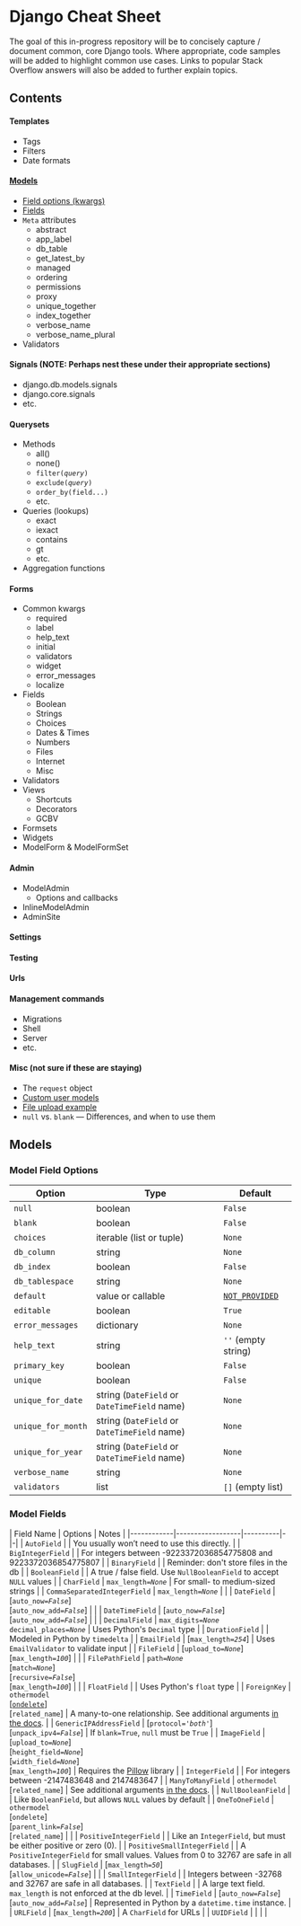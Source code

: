 # Django Cheat Sheet

The goal of this in-progress repository will be to concisely capture / document common, core Django tools. Where appropriate, code samples will be added to highlight common use cases. Links to popular Stack Overflow answers will also be added to further explain topics.

## Contents

#### Templates
- Tags
- Filters
- Date formats

#### [Models](#models)

- [Field options (kwargs)](#model-field-options)
- [Fields](#model-fields)
- `Meta` attributes
  - abstract
  - app_label
  - db_table
  - get_latest_by
  - managed
  - ordering
  - permissions
  - proxy
  - unique_together
  - index_together
  - verbose_name
  - verbose_name_plural
- Validators

#### Signals (NOTE: Perhaps nest these under their appropriate sections)

- django.db.models.signals
- django.core.signals
- etc.

#### Querysets

- Methods
  - all()
  - none()
  - <code>filter(*query*)</code>
  - <code>exclude(*query*)</code>
  - `order_by(field...)`
  - etc.
- Queries (lookups)
  - exact
  - iexact
  - contains
  - gt
  - etc.
- Aggregation functions

#### Forms

- Common kwargs
  - required
  - label
  - help_text
  - initial
  - validators
  - widget
  - error_messages
  - localize
- Fields
  - Boolean
  - Strings
  - Choices
  - Dates & Times
  - Numbers
  - Files
  - Internet
  - Misc
- Validators
- Views
  - Shortcuts
  - Decorators
  - GCBV
- Formsets
- Widgets
- ModelForm & ModelFormSet

#### Admin

- ModelAdmin
  - Options and callbacks
- InlineModelAdmin
- AdminSite

#### Settings
#### Testing
#### Urls
#### Management commands

  - Migrations
  - Shell
  - Server
  - etc.

#### Misc (not sure if these are staying)
- The `request` object
- [Custom user models](http://stackoverflow.com/questions/44109/extending-the-user-model-with-custom-fields-in-django)
- [File upload example](http://stackoverflow.com/a/8542030/3518452)
- `null` vs. `blank` &mdash; Differences, and when to use them


## Models

### Model Field Options

| Option           | Type                     | Default |
|------------------|--------------------------|---------|
| `null`             | boolean                  | `False` |
| `blank`            | boolean                  | `False` |
| `choices`          | iterable (list or tuple) | `None` |
| `db_column`        | string | `None` |
| `db_index`         | boolean | `False` |
| `db_tablespace`    | string | `None` |
| `default`          | value or callable | [`NOT_PROVIDED`](https://docs.djangoproject.com/en/dev/_modules/django/db/models/fields/) |
| `editable`         | boolean | `True` |
| `error_messages`   | dictionary | `None` |
| `help_text`        | string | `''` (empty string) |
| `primary_key`      | boolean | `False` |
| `unique` | boolean | `False` |
| `unique_for_date`  | string (`DateField` or `DateTimeField` name) | `None` |
| `unique_for_month` | string (`DateField` or `DateTimeField` name) | `None` |
| `unique_for_year`  | string (`DateField` or `DateTimeField` name) | `None` |
| `verbose_name`     | string | `None` |
| `validators`       | list | `[]` (empty list) |

### Model Fields

| Field Name | Options | Notes |
|------------|------------------|----------|-|-|
| `AutoField` | | You usually won’t need to use this directly. |
| `BigIntegerField` | | For integers between -9223372036854775808 and 9223372036854775807 |
| `BinaryField` | | Reminder: don't store files in the db |
| `BooleanField` | | A true / false field. Use `NullBooleanField` to accept `NULL` values |
| `CharField` | <code>max_length=<em>None</em></code> | For small- to medium-sized strings |
| `CommaSeparatedIntegerField` | <code>max_length=<em>None</em></code> | |
| `DateField` | [<code>auto_now=<em>False</em></code>] <br> [<code>auto_now_add=<em>False</em></code>] | |
| `DateTimeField` | [<code>auto_now=<em>False</em></code>] <br> [<code>auto_now_add=<em>False</em></code>] | |
| `DecimalField` | <code>max_digits=<em>None</em></code> <br> <code>decimal_places=<em>None</em></code> | Uses Python's `Decimal` type |
| `DurationField` | | Modeled in Python by `timedelta` |
| `EmailField` | [<code>max_length=<em>254</em></code>] | Uses `EmailValidator` to validate input |
| `FileField` | [<code>upload_to=<em>None</em></code>] <br> [<code>max_length=<em>100</em></code>] | |
| `FilePathField` | <code>path=<em>None</em></code> <br> [<code>match=<em>None</em></code>] <br> [<code>recursive=<em>False</em></code>] <br> [<code>max_length=<em>100</em></code>] | |
| `FloatField` | | Uses Python's `float` type |
| `ForeignKey` | `othermodel` <br> [[`ondelete`](https://docs.djangoproject.com/en/dev/ref/models/fields/#django.db.models.ForeignKey.on_delete)] <br> [`related_name`] | A many-to-one relationship. See additional arguments [in the docs](https://docs.djangoproject.com/en/1.9/ref/models/fields/#arguments). |
| `GenericIPAddressField` | [<code>protocol=<em>'both'</em></code>] <br> [<code>unpack_ipv4=<em>False</em></code>] | If `blank=True`, `null` must be `True` |
| `ImageField` | [<code>upload_to=<em>None</em></code>] <br> [<code>height_field=<em>None</em></code>] <br> [<code>width_field=<em>None</em></code>] <br> [<code>max_length=<em>100</em></code>] | Requires the [Pillow](https://pillow.readthedocs.org/en/latest/) library |
| `IntegerField` | | For integers between -2147483648 and 2147483647 |
| `ManyToManyField` | `othermodel` <br> [`related_name`] | See additional arguments [in the docs](https://docs.djangoproject.com/en/1.9/ref/models/fields/#manytomany-arguments). |
| `NullBooleanField` | | Like `BooleanField`, but allows `NULL` values by default |
| `OneToOneField` | `othermodel` <br> [`ondelete`] <br> [<code>parent_link=<em>False</em></code>] <br> [`related_name`] | |
| `PositiveIntegerField` | | Like an `IntegerField`, but must be either positive or zero (0). |
| `PositiveSmallIntegerField` | | A `PositiveIntegerField` for small values. Values from 0 to 32767 are safe in all databases. |
| `SlugField` | [<code>max_length=<em>50</em></code>] <br> [<code>allow_unicode=<em>False</em></code>] | |
| `SmallIntegerField` | | Integers between -32768 and 32767 are safe in all databases. |
| `TextField` | | A large text field. `max_length` is not enforced at the db level. |
| `TimeField` | [<code>auto_now=<em>False</em></code>] <br> [<code>auto_now_add=<em>False</em></code>] | Represented in Python by a `datetime.time` instance. |
| `URLField` | [<code>max_length=<em>200</em></code>] | A `CharField` for URLs |
| `UUIDField` | | | |
